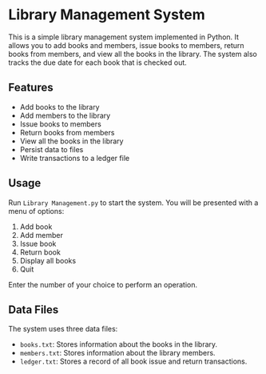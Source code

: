 # Library Management System

This is a simple library management system implemented in Python. It allows you to add books and members, issue books to members, return books from members, and view all the books in the library. The system also tracks the due date for each book that is checked out.

## Features

- Add books to the library
- Add members to the library
- Issue books to members
- Return books from members
- View all the books in the library
- Persist data to files
- Write transactions to a ledger file

## Usage

Run `Library Management.py` to start the system. You will be presented with a menu of options:

1. Add book
2. Add member
3. Issue book
4. Return book
5. Display all books
6. Quit

Enter the number of your choice to perform an operation.

## Data Files

The system uses three data files:

- `books.txt`: Stores information about the books in the library.
- `members.txt`: Stores information about the library members.
- `ledger.txt`: Stores a record of all book issue and return transactions.
